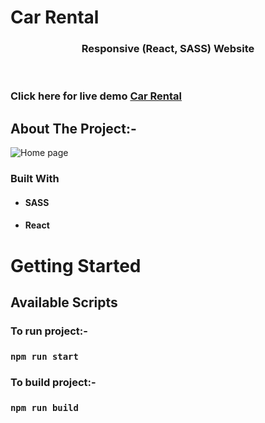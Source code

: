 # Car Rental

<!-- PROJECT LOGO -->
<p align="center">

  <h3 align="center">
  Responsive (React, SASS) Website
  </h3>
 <br />
 
 ### Click here for live demo   <a href="https://car-rental-dun.vercel.app/">Car Rental</a>

</p>

<!-- ABOUT THE PROJECT -->

## About The Project:-

![Home page](https://github.com/shindigira/vehicle-rental/blob/main/car-rental.png?raw=true "Car Rental home page")

### Built With

- #### SASS
- #### React




<!-- GETTING STARTED -->

# Getting Started

## Available Scripts

### To run project:-

### `npm run start`

### To build project:-

### `npm run build`
